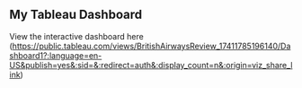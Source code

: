 ## My Tableau Dashboard
View the interactive dashboard here (https://public.tableau.com/views/BritishAirwaysReview_17411785196140/Dashboard1?:language=en-US&publish=yes&:sid=&:redirect=auth&:display_count=n&:origin=viz_share_link)
